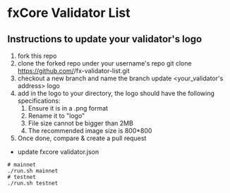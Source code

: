 # fxCore Validator List

## Instructions to update your validator's logo
1. fork this repo
2. clone the forked repo under your username's repo
git clone https://github.com/<your-github-username>/fx-validator-list.git
3. checkout a new branch and name the branch
update <your_validator's address> logo
4. add in the logo to your directory, the logo should have the following specifications:
    1. Ensure it is in a .png format
    2. Rename it to "logo"
    3. File size cannot be bigger than 2MB
    4. The recommended image size is 800*800
5. Once done, compare & create a pull request


* update fxcore validator.json

```shell script
# mainnet
./run.sh mainnet
# testnet
./run.sh testnet
```
